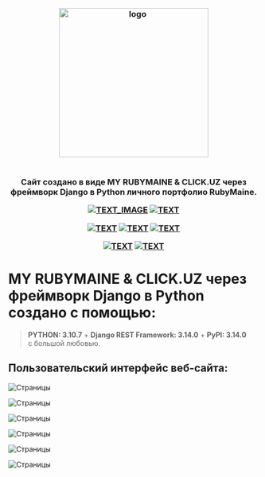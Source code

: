 <h3 align="center">
<br />
<img src="https://rubymaine.000webhostapp.com/rubymaine/rm.rubymaine+python+django+click/ruby+PYTHON.png" alt="logo" width="300" />
<br />
<br />
<br />
Cайт создано в виде MY RUBYMAINE & CLICK.UZ через фреймворк Django в Python личного портфолио RubyMaine.

[![TEXT_IMAGE](https://img.shields.io/badge/GitHub-EE0000??style=for-the-badge&logo=github&logoColor=white)](https://github.com/)
[![TEXT](https://img.shields.io/badge/LICENSE:_MIT/APACHE-v2.0-EE0000??style=for-the-badge&logo=LibreOffice&logoColor=white)](#)

[![TEXT](https://img.shields.io/badge/Python_версия:-3.10.7-EE0000??style=for-the-badge&logo=python&logoColor=blue)](#)
[![TEXT](https://img.shields.io/badge/Django_REST_Framework_версия:-4.1-EE0000??style=for-the-badge&logo=django&logoColor=white)](#)
[![TEXT](https://img.shields.io/badge/PyPI_версия:-3.14.0-EE0000??style=for-the-badge&logo=pypi&logoColor=white)](#)

[![TEXT](https://img.shields.io/badge/Телеграм_Контакты:-@RUBYMAINE-EE0000??style=for-the-badge&logo=telegram&logoColor=white)](https://t.me/rubymaine)
[![TEXT](https://img.shields.io/badge/Автор:-RUBYMAINE-CC342D??style=for-the-badge&logo=ruby&logoColor=white)](#)

</h3>


# MY RUBYMAINE & CLICK.UZ через фреймворк Django в Python создано с помощью:
> **PYTHON: 3.10.7** + **Django REST Framework: 3.14.0** + **PyPI: 3.14.0** <br /> с большой любовью.


## Пользовательский интерфейс веб-сайта:
![Страницы](https://rubymaine.000webhostapp.com/rubymaine/rm.rubymaine+python+django+click/BACK=END/Screenshot_1.jpg?raw=true)

![Страницы](https://rubymaine.000webhostapp.com/rubymaine/rm.rubymaine+python+django+click/BACK=END/Screenshot_2.jpg?raw=true)

![Страницы](https://rubymaine.000webhostapp.com/rubymaine/rm.rubymaine+python+django+click/BACK=END/Screenshot_3.jpg?raw=true)

![Страницы](https://rubymaine.000webhostapp.com/rubymaine/rm.rubymaine+python+django+click/BACK=END/Screenshot_4.jpg?raw=true)

![Страницы](https://rubymaine.000webhostapp.com/rubymaine/rm.rubymaine+python+django+click/BACK=END/Screenshot_5.jpg?raw=true)

![Страницы](https://rubymaine.000webhostapp.com/rubymaine/rm.rubymaine+python+django+click/BACK=END/Screenshot_6.jpg?raw=true)